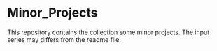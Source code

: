 # Minor_Projects
This repository contains the collection some minor projects.
The input series may differs from the readme file.

